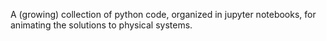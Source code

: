A (growing) collection of python code, organized in jupyter notebooks, for animating the solutions to physical systems.
